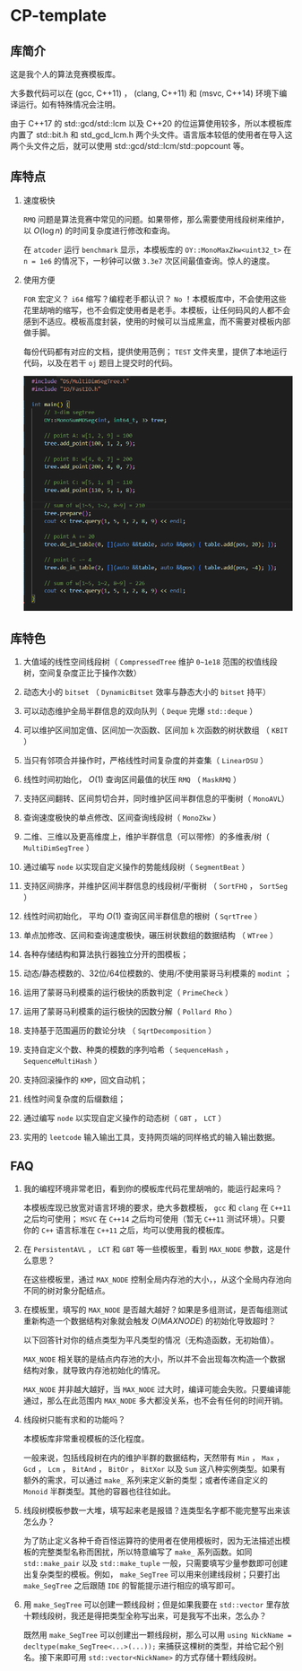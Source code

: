 # CP-template

## 库简介

这是我个人的算法竞赛模板库。

大多数代码可以在 (gcc, C++11) ， (clang, C++11) 和 (msvc, C++14) 环境下编译运行。如有特殊情况会注明。

由于 C++17 的 std::gcd/std::lcm 以及 C++20 的位运算使用较多，所以本模板库内置了 std::bit.h 和 std_gcd_lcm.h 两个头文件。语言版本较低的使用者在导入这两个头文件之后，就可以使用 std::gcd/std::lcm/std::popcount 等。

## 库特点

1. 速度极快

   `RMQ` 问题是算法竞赛中常见的问题。如果带修，那么需要使用线段树来维护，以 $O(\log n)$ 的时间复杂度进行修改和查询。
   
   在 `atcoder` 运行 `benchmark` 显示，本模板库的 `OY::MonoMaxZkw<uint32_t>` 在 `n = 1e6` 的情况下，一秒钟可以做 `3.3e7` 次区间最值查询。惊人的速度。

2. 使用方便

   `FOR` 宏定义？ `i64` 缩写？编程老手都认识？ `No` ！本模板库中，不会使用这些花里胡哨的缩写，也不会假定使用者是老手。本模板，让任何码风的人都不会感到不适应。模板高度封装，使用的时候可以当成黑盒，而不需要对模板内部做手脚。

   每份代码都有对应的文档，提供使用范例； `TEST` 文件夹里，提供了本地运行代码，以及在若干 `oj` 题目上提交时的代码。

   ![一个支持点修改的三维线段树示例](./TEST/demo_mdseg.png)
   
## 库特色

1. 大值域的线性空间线段树（ `CompressedTree` 维护 `0~1e18` 范围的权值线段树，空间复杂度正比于操作次数）

2. 动态大小的 `bitset` （ `DynamicBitset` 效率与静态大小的 `bitset` 持平）

3. 可以动态维护全局半群信息的双向队列（ `Deque` 完爆 `std::deque` ）

4. 可以维护区间加定值、区间加一次函数、区间加 `k` 次函数的树状数组 （ `KBIT` ）

5. 当只有邻项合并操作时，严格线性时间复杂度的并查集（ `LinearDSU` ）

6. 线性时间初始化， $O(1)$ 查询区间最值的状压 `RMQ` （ `MaskRMQ` ）

7. 支持区间翻转、区间剪切合并，同时维护区间半群信息的平衡树（ `MonoAVL`）

8. 查询速度极快的单点修改、区间查询线段树（ `MonoZkw` ）

9. 二维、三维以及更高维度上，维护半群信息（可以带修）的多维表/树（ `MultiDimSegTree` ）

10. 通过编写 `node` 以实现自定义操作的势能线段树（ `SegmentBeat` ）

11. 支持区间排序，并维护区间半群信息的线段树/平衡树 （ `SortFHQ` ， `SortSeg`  ）

12. 线性时间初始化， 平均 $O(1)$ 查询区间半群信息的根树（ `SqrtTree` ）

13. 单点加修改、区间和查询速度极快，碾压树状数组的数据结构 （ `WTree` ）

14. 各种存储结构和算法执行器独立分开的图模板；

15. 动态/静态模数的、32位/64位模数的、使用/不使用蒙哥马利模乘的 `modint` ；

16. 运用了蒙哥马利模乘的运行极快的质数判定（ `PrimeCheck` ）

17. 运用了蒙哥马利模乘的运行极快的因数分解（ `Pollard Rho` ）

18. 支持基于范围遍历的数论分块 （ `SqrtDecomposition` ）

19. 支持自定义个数、种类的模数的序列哈希（ `SequenceHash` ， `SequenceMultiHash` ）

20. 支持回滚操作的 `KMP`，回文自动机；

21. 线性时间复杂度的后缀数组；

22. 通过编写 `node` 以实现自定义操作的动态树（ `GBT` ， `LCT`  ）

23. 实用的 `leetcode` 输入输出工具，支持网页端的同样格式的输入输出数据。

## FAQ

1. 我的编程环境非常老旧，看到你的模板库代码花里胡哨的，能运行起来吗？

   本模板库现已放宽对语言环境的要求，绝大多数模板， `gcc` 和 `clang` 在 `C++11` 之后均可使用； `MSVC` 在 `C++14` 之后均可使用（暂无 `C++11` 测试环境）。只要你的 `C++` 语言标准在 `C++11` 之后，均可以使用我的模板库。

2. 在 `PersistentAVL` ， `LCT` 和 `GBT` 等一些模板里，看到 `MAX_NODE` 参数，这是什么意思？

   在这些模板里，通过 `MAX_NODE` 控制全局内存池的大小，，从这个全局内存池向不同的树对象分配结点。

3. 在模板里，填写的 `MAX_NODE` 是否越大越好？如果是多组测试，是否每组测试重新构造一个数据结构对象就会触发 $O(MAXNODE)$ 的初始化导致超时？

   以下回答针对你的结点类型为平凡类型的情况（无构造函数，无初始值）。

    `MAX_NODE` 相关联的是结点内存池的大小，所以并不会出现每次构造一个数据结构对象，就导致内存池初始化的情况。

    `MAX_NODE` 并非越大越好，当 `MAX_NODE` 过大时，编译可能会失败。只要编译能通过，那么在此范围内 `MAX_NODE` 多大都没关系，也不会有任何的时间开销。
   
4. 线段树只能有求和的功能吗？

   本模板库非常重视模板的泛化程度。
   
   一般来说，包括线段树在内的维护半群的数据结构，天然带有 `Min` ， `Max` ， `Gcd` ， `Lcm` ， `BitAnd` ， `BitOr` ， `BitXor` 以及 `Sum` 这八种实例类型。如果有额外的需求，可以通过 `make_` 系列来定义新的类型；或者传递自定义的 `Monoid` 半群类型。其他的容器也往往如此。

5. 线段树模板参数一大堆，填写起来老是报错？连类型名字都不能完整写出来该怎么办？

   为了防止定义各种千奇百怪运算符的使用者在使用模板时，因为无法描述出模板的完整类型名称而困扰，所以特意编写了 `make_` 系列函数。如同 `std::make_pair` 以及 `std::make_tuple` 一般，只需要填写少量参数即可创建出复杂类型的模板。例如， `make_SegTree` 可以用来创建线段树；只要打出 `make_SegTree` 之后跟随 `IDE` 的智能提示进行相应的填写即可。
   
6. 用 `make_SegTree` 可以创建一颗线段树；但是如果我要在 `std::vector` 里存放十颗线段树，我还是得把类型全称写出来，可是我写不出来，怎么办？

   既然用 `make_SegTree` 可以创建出一颗线段树，那么可以用 `using NickName = decltype(make_SegTree<...>(...));` 来捕获这棵树的类型，并给它起个别名。接下来即可用 `std::vector<NickName>` 的方式存储十颗线段树。
